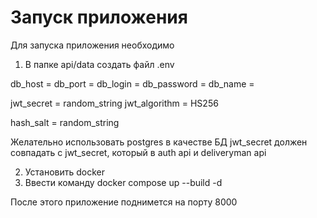 # Запуск приложения

Для запуска приложения необходимо 
1) В папке api/data создать файл .env

db_host = 
db_port = 
db_login = 
db_password =
db_name =

jwt_secret = random_string
jwt_algorithm = HS256

hash_salt = random_string

Желательно использовать postgres в качестве БД
jwt_secret должен совпадать с jwt_secret, который в auth api и deliveryman api

2) Установить docker
3) Ввести команду
docker compose up --build -d

После этого приложение поднимется на порту 8000
